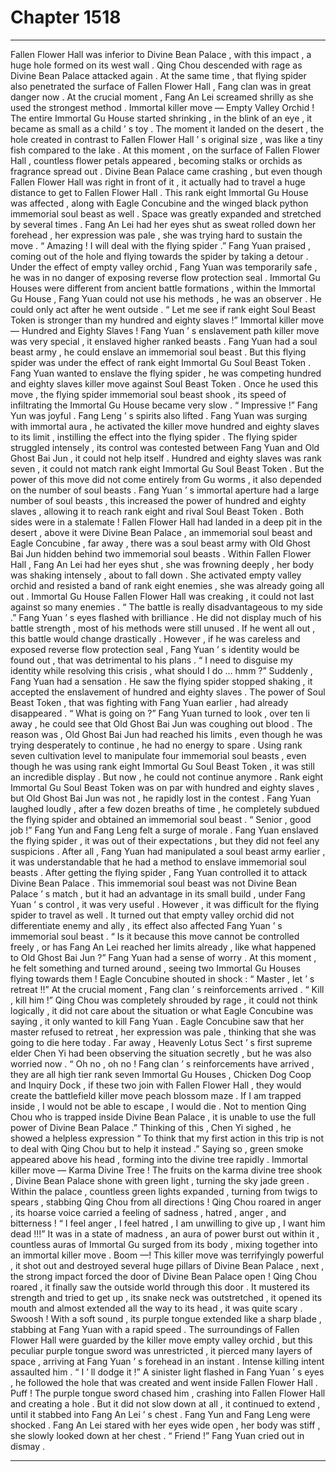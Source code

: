 
# Chapter 1518


---

Fallen Flower Hall was inferior to Divine Bean Palace , with this impact , a huge hole formed on its west wall .
Qing Chou descended with rage as Divine Bean Palace attacked again .
At the same time , that flying spider also penetrated the surface of Fallen Flower Hall , Fang clan was in great danger now .
At the crucial moment , Fang An Lei screamed shrilly as she used the strongest method .
Immortal killer move — Empty Valley Orchid !
The entire Immortal Gu House started shrinking , in the blink of an eye , it became as small as a child ’ s toy .
The moment it landed on the desert , the hole created in contrast to Fallen Flower Hall ’ s original size , was like a tiny fish compared to the lake .
At this moment , on the surface of Fallen Flower Hall , countless flower petals appeared , becoming stalks or orchids as fragrance spread out .
Divine Bean Palace came crashing , but even though Fallen Flower Hall was right in front of it , it actually had to travel a huge distance to get to Fallen Flower Hall .
This rank eight Immortal Gu House was affected , along with Eagle Concubine and the winged black python immemorial soul beast as well .
Space was greatly expanded and stretched by several times .
Fang An Lei had her eyes shut as sweat rolled down her forehead , her expression was pale , she was trying hard to sustain the move .
“ Amazing ! I will deal with the flying spider .” Fang Yuan praised , coming out of the hole and flying towards the spider by taking a detour .
Under the effect of empty valley orchid , Fang Yuan was temporarily safe , he was in no danger of exposing reverse flow protection seal .
Immortal Gu Houses were different from ancient battle formations , within the Immortal Gu House , Fang Yuan could not use his methods , he was an observer . He could only act after he went outside .
“ Let me see if rank eight Soul Beast Token is stronger than my hundred and eighty slaves !”
Immortal killer move — Hundred and Eighty Slaves !
Fang Yuan ’ s enslavement path killer move was very special , it enslaved higher ranked beasts . Fang Yuan had a soul beast army , he could enslave an immemorial soul beast .
But this flying spider was under the effect of rank eight Immortal Gu Soul Beast Token .
Fang Yuan wanted to enslave the flying spider , he was competing hundred and eighty slaves killer move against Soul Beast Token .
Once he used this move , the flying spider immemorial soul beast shook , its speed of infiltrating the Immortal Gu House became very slow .
“ Impressive !” Fang Yun was joyful .
Fang Leng ’ s spirits also lifted .
Fang Yuan was surging with immortal aura , he activated the killer move hundred and eighty slaves to its limit , instilling the effect into the flying spider .
The flying spider struggled intensely , its control was contested between Fang Yuan and Old Ghost Bai Jun , it could not help itself .
Hundred and eighty slaves was rank seven , it could not match rank eight Immortal Gu Soul Beast Token . But the power of this move did not come entirely from Gu worms , it also depended on the number of soul beasts .
Fang Yuan ’ s immortal aperture had a large number of soul beasts , this increased the power of hundred and eighty slaves , allowing it to reach rank eight and rival Soul Beast Token .
Both sides were in a stalemate !
Fallen Flower Hall had landed in a deep pit in the desert , above it were Divine Bean Palace , an immemorial soul beast and Eagle Concubine , far away , there was a soul beast army with Old Ghost Bai Jun hidden behind two immemorial soul beasts .
Within Fallen Flower Hall , Fang An Lei had her eyes shut , she was frowning deeply , her body was shaking intensely , about to fall down .
She activated empty valley orchid and resisted a band of rank eight enemies , she was already going all out . Immortal Gu House Fallen Flower Hall was creaking , it could not last against so many enemies .
“ The battle is really disadvantageous to my side .” Fang Yuan ’ s eyes flashed with brilliance .
He did not display much of his battle strength , most of his methods were still unused . If he went all out , this battle would change drastically .
However , if he was careless and exposed reverse flow protection seal , Fang Yuan ’ s identity would be found out , that was detrimental to his plans .
“ I need to disguise my identity while resolving this crisis , what should I do … hmm ?” Suddenly , Fang Yuan had a sensation .
He saw the flying spider stopped shaking , it accepted the enslavement of hundred and eighty slaves . The power of Soul Beast Token , that was fighting with Fang Yuan earlier , had already disappeared .
“ What is going on ?” Fang Yuan turned to look , over ten li away , he could see that Old Ghost Bai Jun was coughing out blood .
The reason was , Old Ghost Bai Jun had reached his limits , even though he was trying desperately to continue , he had no energy to spare .
Using rank seven cultivation level to manipulate four immemorial soul beasts , even though he was using rank eight Immortal Gu Soul Beast Token , it was still an incredible display . But now , he could not continue anymore .
Rank eight Immortal Gu Soul Beast Token was on par with hundred and eighty slaves , but Old Ghost Bai Jun was not , he rapidly lost in the contest .
Fang Yuan laughed loudly , after a few dozen breaths of time , he completely subdued the flying spider and obtained an immemorial soul beast .
“ Senior , good job !” Fang Yun and Fang Leng felt a surge of morale .
Fang Yuan enslaved the flying spider , it was out of their expectations , but they did not feel any suspicions .
After all , Fang Yuan had manipulated a soul beast army earlier , it was understandable that he had a method to enslave immemorial soul beasts .
After getting the flying spider , Fang Yuan controlled it to attack Divine Bean Palace .
This immemorial soul beast was not Divine Bean Palace ’ s match , but it had an advantage in its small build , under Fang Yuan ’ s control , it was very useful .
However , it was difficult for the flying spider to travel as well .
It turned out that empty valley orchid did not differentiate enemy and ally , its effect also affected Fang Yuan ’ s immemorial soul beast .
“ Is it because this move cannot be controlled freely , or has Fang An Lei reached her limits already , like what happened to Old Ghost Bai Jun ?” Fang Yuan had a sense of worry .
At this moment , he felt something and turned around , seeing two Immortal Gu Houses flying towards them !
Eagle Concubine shouted in shock : “ Master , let ’ s retreat !!”
At the crucial moment , Fang clan ’ s reinforcements arrived .
“ Kill , kill him !” Qing Chou was completely shrouded by rage , it could not think logically , it did not care about the situation or what Eagle Concubine was saying , it only wanted to kill Fang Yuan .
Eagle Concubine saw that her master refused to retreat , her expression was pale , thinking that she was going to die here today .
Far away , Heavenly Lotus Sect ’ s first supreme elder Chen Yi had been observing the situation secretly , but he was also worried now .
“ Oh no , oh no ! Fang clan ’ s reinforcements have arrived , they are all high tier rank seven Immortal Gu Houses , Chicken Dog Coop and Inquiry Dock , if these two join with Fallen Flower Hall , they would create the battlefield killer move peach blossom maze . If I am trapped inside , I would not be able to escape , I would die . Not to mention Qing Chou who is trapped inside Divine Bean Palace , it is unable to use the full power of Divine Bean Palace .”
Thinking of this , Chen Yi sighed , he showed a helpless expression “ To think that my first action in this trip is not to deal with Qing Chou but to help it instead .”
Saying so , green smoke appeared above his head , forming into the divine tree rapidly .
Immortal killer move — Karma Divine Tree !
The fruits on the karma divine tree shook , Divine Bean Palace shone with green light , turning the sky jade green .
Within the palace , countless green lights expanded , turning from twigs to spears , stabbing Qing Chou from all directions !
Qing Chou roared in anger , its hoarse voice carried a feeling of sadness , hatred , anger , and bitterness !
“ I feel anger , I feel hatred , I am unwilling to give up , I want him dead !!!”
It was in a state of madness , an aura of power burst out within it , countless auras of Immortal Gu surged from its body , mixing together into an immortal killer move .
Boom —!
This killer move was terrifyingly powerful , it shot out and destroyed several huge pillars of Divine Bean Palace , next , the strong impact forced the door of Divine Bean Palace open !
Qing Chou roared , it finally saw the outside world through this door .
It mustered its strength and tried to get up , its snake neck was outstretched , it opened its mouth and almost extended all the way to its head , it was quite scary .
Swoosh !
With a soft sound , its purple tongue extended like a sharp blade , stabbing at Fang Yuan with a rapid speed .
The surroundings of Fallen Flower Hall were guarded by the killer move empty valley orchid , but this peculiar purple tongue sword was unrestricted , it pierced many layers of space , arriving at Fang Yuan ’ s forehead in an instant .
Intense killing intent assaulted him .
“ I ’ ll dodge it !” A sinister light flashed in Fang Yuan ’ s eyes , he followed the hole that was created and went inside Fallen Flower Hall .
Puff !
The purple tongue sword chased him , crashing into Fallen Flower Hall and creating a hole .
But it did not slow down at all , it continued to extend , until it stabbed into Fang An Lei ’ s chest .
Fang Yun and Fang Leng were shocked .
Fang An Lei stared with her eyes wide open , her body was stiff , she slowly looked down at her chest .
“ Friend !” Fang Yuan cried out in dismay .

---

